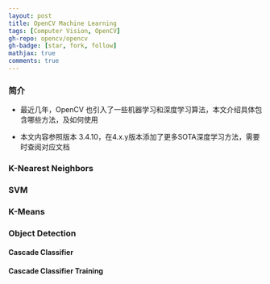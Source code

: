 ```yaml
---
layout: post
title: OpenCV Machine Learning
tags: [Computer Vision, OpenCV]
gh-repo: opencv/opencv
gh-badge: [star, fork, follow]
mathjax: true
comments: true
---
```


### 简介
* 最近几年，OpenCV 也引入了一些机器学习和深度学习算法，本文介绍具体包含哪些方法，及如何使用

* 本文内容参照版本 3.4.10，在4.x.y版本添加了更多SOTA深度学习方法，需要时查阅对应文档

### K-Nearest Neighbors

### SVM

### K-Means

### Object Detection

#### Cascade Classifier

#### Cascade Classifier Training
